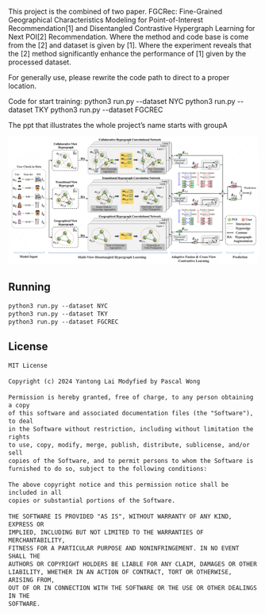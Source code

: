 This project is the combined of two paper. FGCRec: Fine-Grained Geographical Characteristics Modeling for Point-of-Interest Recommendation[1] and Disentangled Contrastive Hypergraph Learning for Next POI[2] Recommendation. Where the method and code base is come from the [2] and dataset is given by [1]. Where the experiment reveals that the [2] method significantly enhance the performance of [1] given by the processed dataset.

For generally use, please rewrite the code path to direct to a proper location.

Code for start training: python3 run.py --dataset NYC python3 run.py --dataset TKY python3 run.py --dataset FGCREC

The ppt that illustrates the whole project’s name starts with groupA


![DCHL Model](./img/DCHL.png)


## Running
```
python3 run.py --dataset NYC
python3 run.py --dataset TKY
python3 run.py --dataset FGCREC
```


## License
```
MIT License

Copyright (c) 2024 Yantong Lai Modyfied by Pascal Wong

Permission is hereby granted, free of charge, to any person obtaining a copy
of this software and associated documentation files (the "Software"), to deal
in the Software without restriction, including without limitation the rights
to use, copy, modify, merge, publish, distribute, sublicense, and/or sell
copies of the Software, and to permit persons to whom the Software is
furnished to do so, subject to the following conditions:

The above copyright notice and this permission notice shall be included in all
copies or substantial portions of the Software.

THE SOFTWARE IS PROVIDED "AS IS", WITHOUT WARRANTY OF ANY KIND, EXPRESS OR
IMPLIED, INCLUDING BUT NOT LIMITED TO THE WARRANTIES OF MERCHANTABILITY,
FITNESS FOR A PARTICULAR PURPOSE AND NONINFRINGEMENT. IN NO EVENT SHALL THE
AUTHORS OR COPYRIGHT HOLDERS BE LIABLE FOR ANY CLAIM, DAMAGES OR OTHER
LIABILITY, WHETHER IN AN ACTION OF CONTRACT, TORT OR OTHERWISE, ARISING FROM,
OUT OF OR IN CONNECTION WITH THE SOFTWARE OR THE USE OR OTHER DEALINGS IN THE
SOFTWARE.
```

